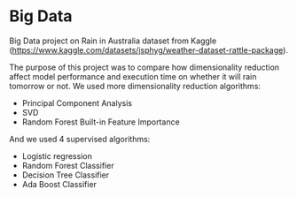 # Big Data

Big Data project on Rain in Australia dataset from Kaggle (https://www.kaggle.com/datasets/jsphyg/weather-dataset-rattle-package).

The purpose of this project was to compare how dimensionality reduction affect model performance and execution time on whether it will rain tomorrow or not.
We used more dimensionality reduction algorithms:
- Principal Component Analysis
- SVD
- Random Forest Built-in Feature Importance

And we used 4 supervised algorithms:
- Logistic regression
- Random Forest Classifier
- Decision Tree Classifier
- Ada Boost Classifier


